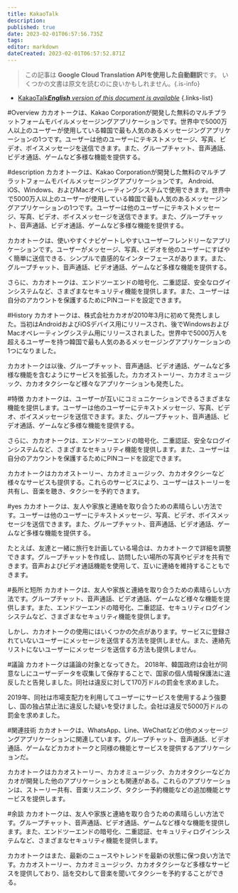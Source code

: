 ```yaml
---
title: KakaoTalk
description: 
published: true
date: 2023-02-01T06:57:56.735Z
tags: 
editor: markdown
dateCreated: 2023-02-01T06:57:52.871Z
---
```


> この記事は **Google Cloud Translation APIを使用した自動翻訳**です。
いくつかの文書は原文を読むのに良いかもしれません。{.is-info}

- [KakaoTalk***English** version of this document is available*](/en/Knowledge-base/Dictionary/kakaotalk)
{.links-list}

#Overview
カカオトークは、Kakao Corporationが開発した無料のマルチプラットフォームモバイルメッセージングアプリケーションです。世界中で5000万人以上のユーザーが使用している韓国で最も人気のあるメッセージングアプリケーションの1つです。ユーザーは他のユーザーにテキストメッセージ、写真、ビデオ、ボイスメッセージを送信できます。また、グループチャット、音声通話、ビデオ通話、ゲームなど多様な機能を提供する。

#description
カカオトークは、Kakao Corporationが開発した無料のマルチプラットフォームモバイルメッセージングアプリケーションです。 Android、iOS、Windows、およびMacオペレーティングシステムで使用できます。世界中で5000万人以上のユーザーが使用している韓国で最も人気のあるメッセージングアプリケーションの1つです。ユーザーは他のユーザーにテキストメッセージ、写真、ビデオ、ボイスメッセージを送信できます。また、グループチャット、音声通話、ビデオ通話、ゲームなど多様な機能を提供する。

カカオトークは、使いやすくナビゲートしやすいユーザーフレンドリーなアプリケーションです。ユーザーがメッセージ、写真、ビデオを他のユーザーにすばやく簡単に送信できる、シンプルで直感的なインターフェースがあります。また、グループチャット、音声通話、ビデオ通話、ゲームなど多様な機能を提供する。

さらに、カカオトークは、エンドツーエンドの暗号化、二重認証、安全なログインシステムなど、さまざまなセキュリティ機能を提供します。また、ユーザーは自分のアカウントを保護するためにPINコードを設定できます。

#History
カカオトークは、株式会社カカオが2010年3月に初めて発売しました。当初はAndroidおよびiOSデバイス用にリリースされ、後でWindowsおよびMacオペレーティングシステム用にリリースされました。世界中で5000万人を超えるユーザーを持つ韓国で最も人気のあるメッセージングアプリケーションの1つになりました。

カカオトークは以後、グループチャット、音声通話、ビデオ通話、ゲームなど多様な機能を含むようにサービスを拡張した。カカオストーリー、カカオミュージック、カカオタクシーなど様々なアプリケーションも発売した。

#特徴
カカオトークは、ユーザーが互いにコミュニケーションできるさまざまな機能を提供します。ユーザーは他のユーザーにテキストメッセージ、写真、ビデオ、ボイスメッセージを送信できます。また、グループチャット、音声通話、ビデオ通話、ゲームなど多様な機能を提供する。

さらに、カカオトークは、エンドツーエンドの暗号化、二重認証、安全なログインシステムなど、さまざまなセキュリティ機能を提供します。また、ユーザーは自分のアカウントを保護するためにPINコードを設定できます。

カカオトークはカカオストーリー、カカオミュージック、カカオタクシーなど様々なサービスも提供する。これらのサービスにより、ユーザーはストーリーを共有し、音楽を聴き、タクシーを予約できます。

#yes
カカオトークは、友人や家族と連絡を取り合うための素晴らしい方法です。ユーザーは他のユーザーにテキストメッセージ、写真、ビデオ、ボイスメッセージを送信できます。また、グループチャット、音声通話、ビデオ通話、ゲームなど多様な機能を提供する。

たとえば、友達と一緒に旅行を計画している場合は、カカオトークで詳細を調整できます。グループチャットを作成し、訪問したい場所の写真やビデオを共有できます。音声およびビデオ通話機能を使用して、互いに連絡を維持することもできます。

#長所と短所
カカオトークは、友人や家族と連絡を取り合うための素晴らしい方法です。グループチャット、音声通話、ビデオ通話、ゲームなど様々な機能を提供します。また、エンドツーエンドの暗号化、二重認証、セキュリティログインシステムなど、さまざまなセキュリティ機能を提供します。

しかし、カカオトークの使用にはいくつかの欠点があります。サービスに登録されていないユーザーにメッセージを送信する方法を提供しません。また、連絡先リストにないユーザーにメッセージを送信する方法も提供しません。

#議論
カカオトークは議論の対象となってきた。 2018年、韓国政府は会社が同意なしにユーザーデータを収集して保存することで、国家の個人情報保護法に違反したと告発しました。同社は違反に対して170万ドルの罰金を求めました。

2019年、同社は市場支配力を利用してユーザーにサービスを使用するよう強要し、国の独占禁止法に違反した疑いを受けました。会社は違反で5000万ドルの罰金を求めました。

#関連技術
カカオトークは、WhatsApp、Line、WeChatなどの他のメッセージングアプリケーションに関連しています。グループチャット、音声通話、ビデオ通話、ゲームなどカカオトークと同様の機能とサービスを提供するアプリケーションだ。

カカオトークはカカオストーリー、カカオミュージック、カカオタクシーなどカカオが開発した他のアプリケーションとも関連がある。これらのアプリケーションは、ストーリー共有、音楽リスニング、タクシー予約機能などの追加機能とサービスを提供します。

#余談
カカオトークは、友人や家族と連絡を取り合うための素晴らしい方法です。グループチャット、音声通話、ビデオ通話、ゲームなど様々な機能を提供します。また、エンドツーエンドの暗号化、二重認証、セキュリティログインシステムなど、さまざまなセキュリティ機能を提供します。

カカオトークはまた、最新のニュースやトレンドを最新の状態に保つ良い方法です。カカオストーリー、カカオミュージック、カカオタクシーなど多様なサービスを提供しており、話を交わして音楽を聞いてタクシーを予約することができる。